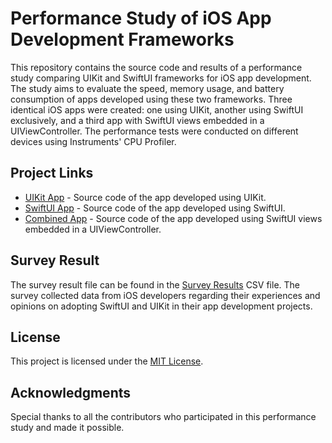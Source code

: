 # Performance Study of iOS App Development Frameworks

This repository contains the source code and results of a performance study comparing UIKit and SwiftUI frameworks for iOS app development. The study aims to evaluate the speed, memory usage, and battery consumption of apps developed using these two frameworks. Three identical iOS apps were created: one using UIKit, another using SwiftUI exclusively, and a third app with SwiftUI views embedded in a UIViewController. The performance tests were conducted on different devices using Instruments' CPU Profiler.

## Project Links

- [UIKit App](https://github.com/namaswic/InfiniteScrollingWithUIKit) - Source code of the app developed using UIKit.
- [SwiftUI App](https://github.com/namaswic/InfiniteScrollWithSwiftUI) - Source code of the app developed using SwiftUI.
- [Combined App](https://github.com/namaswic/InfiniteScrollingWithUIViewControllerAndSwiftUI) - Source code of the app developed using SwiftUI views embedded in a UIViewController.

## Survey Result

The survey result file can be found in the [Survey Results](survey_results.csv) CSV file. The survey collected data from iOS developers regarding their experiences and opinions on adopting SwiftUI and UIKit in their app development projects.

## License

This project is licensed under the [MIT License](LICENSE).

## Acknowledgments

Special thanks to all the contributors who participated in this performance study and made it possible.
